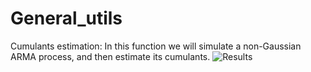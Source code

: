 # General_utils
Cumulants estimation:
In this function we will simulate a non-Gaussian ARMA process, and then estimate its cumulants.
![Results](https://user-images.githubusercontent.com/43956384/221673685-04f00785-3776-4133-bb88-3efc81197fb1.jpg)
